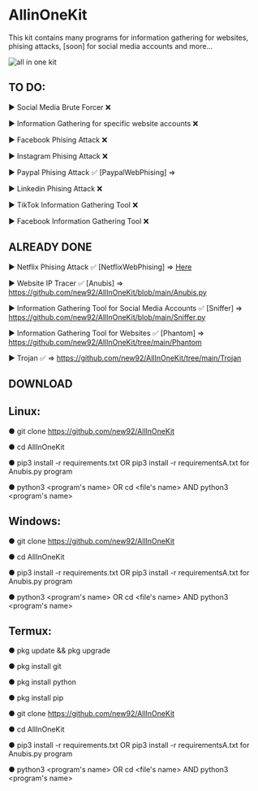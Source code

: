 # AllinOneKit
This kit contains many programs for information gathering for websites, phising attacks, [soon] for social media accounts and more...


![all in one kit](https://user-images.githubusercontent.com/94779840/170300287-5b7b9ae4-59b6-4f13-beb7-da4bc30fe67e.png)


## TO DO: 

▶ Social Media Brute Forcer :x:

▶ Information Gathering for specific website accounts :x:

▶ Facebook Phising Attack :x:

▶ Instagram Phising Attack :x:             

▶ Paypal Phising Attack ✅     [PaypalWebPhising] ⇒ 

▶ Linkedin Phising Attack :x:

▶ TikTok Information Gathering Tool :x:

▶ Facebook Information Gathering Tool :x:


## ALREADY DONE

▶ Netflix Phising Attack :white_check_mark:  [NetflixWebPhising] ⇒ <a href="https://github.com/new92/AllInOneKit/tree/main/NetflixWebPhising">Here</a>

▶ Website IP Tracer :white_check_mark: [Anubis] ⇒ https://github.com/new92/AllInOneKit/blob/main/Anubis.py

▶ Information Gathering Tool for Social Media Accounts :white_check_mark: [Sniffer] ⇒ https://github.com/new92/AllInOneKit/blob/main/Sniffer.py

▶ Information Gathering Tool for Websites :white_check_mark: [Phantom] ⇒ https://github.com/new92/AllInOneKit/tree/main/Phantom

▶ Trojan :white_check_mark: ⇒ https://github.com/new92/AllInOneKit/tree/main/Trojan


## DOWNLOAD 

## Linux:

● git clone https://github.com/new92/AllInOneKit

● cd AllInOneKit

● pip3 install -r requirements.txt    OR     pip3 install -r requirementsA.txt   for Anubis.py program

● python3 <program's name>  OR  cd <file's name>  AND  python3 <program's name>
  

## Windows:

● git clone https://github.com/new92/AllInOneKit
  
● cd AllInOneKit 
  
● pip3 install -r requirements.txt    OR    pip3 install -r requirementsA.txt    for Anubis.py program
  
● python3 <program's name>  OR  cd <file's name>  AND  python3 <program's name>
  
## Termux:
  
● pkg update && pkg upgrade
  
● pkg install git
  
● pkg install python
  
● pkg install pip  
  
● git clone https://github.com/new92/AllInOneKit
  
● cd AllInOneKit 
  
● pip3 install -r requirements.txt    OR    pip3 install -r requirementsA.txt    for Anubis.py program
  
● python3 <program's name>  OR  cd <file's name>  AND  python3 <program's name>  
  
  
